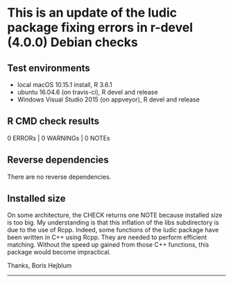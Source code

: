 # This is an update of the ludic package fixing errors in r-devel (4.0.0) Debian checks 

## Test environments  
* local macOS 10.15.1 install, R 3.6.1
* ubuntu 16.04.6 (on travis-ci), R devel and release
* Windows Visual Studio 2015 (on appveyor), R devel and release

## R CMD check results  
0 ERRORs | 0 WARNINGs | 0 NOTEs


## Reverse dependencies  
There are no reverse dependencies.

## Installed size  
On some architecture, the CHECK returns one NOTE because 
installed size is too big. My understanding is that this 
inflation of the libs subdirectory is due to the use of 
Rcpp. Indeed, some functions of the ludic package have 
been written in C++ using Rcpp. They are needed to perform 
efficient matching. Without the speed up gained from 
those C++ functions, this package would become impractical.


Thanks, Boris Hejblum

---
